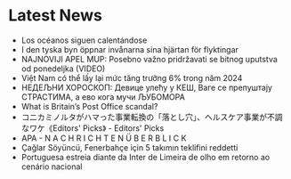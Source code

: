 # Latest News
-  Los océanos siguen calentándose
-  I den tyska byn öppnar invånarna sina hjärtan för flyktingar
-  NAJNOVIJI APEL MUP: Posebno važno pridržavati se bitnog uputstva od ponedeljka (VIDEO)
-  Việt Nam có thể lấy lại mức tăng trưởng 6% trong năm 2024
-  НЕДЕЉНИ ХОРОСКОП: Девице улећу у КЕШ, Ваге се препуштају СТРАСТИМА, а ево кога мучи ЉУБОМОРА
-  What is Britain’s Post Office scandal?
-  コニカミノルタがハマった事業転換の「落とし穴」、ヘルスケア事業が不調なワケ《Editors' Picks》 - Editors' Picks
-  APA - N A C H R I C H T E N Ü B E R B L I C K
-  Çağlar Söyüncü, Fenerbahçe için 5 takımın teklifini reddetti
-  Portuguesa estreia diante da Inter de Limeira de olho em retorno ao cenário nacional
